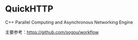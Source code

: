 <!--
 * @Author: your name
 * @Date: 2021-05-07 20:56:23
 * @LastEditTime: 2021-05-08 14:17:40
 * @LastEditors: your name
 * @Description: In User Settings Edit
 * @FilePath: /QuickHTTP/README.md
-->
# QuickHTTP
C++ Parallel Computing and Asynchronous Networking Engine

主要参考：https://github.com/sogou/workflow
